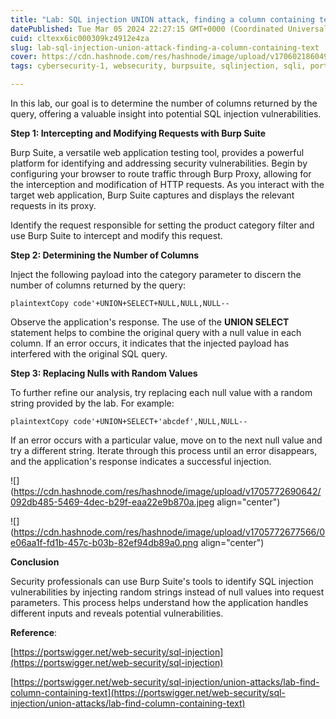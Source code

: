 ```yaml
---
title: "Lab: SQL injection UNION attack, finding a column containing text"
datePublished: Tue Mar 05 2024 22:27:15 GMT+0000 (Coordinated Universal Time)
cuid: cltexx6ic000309kz4912e4za
slug: lab-sql-injection-union-attack-finding-a-column-containing-text
cover: https://cdn.hashnode.com/res/hashnode/image/upload/v1706021860491/a51ee5d6-5fea-4189-9bfb-1c821b4fb2ca.png
tags: cybersecurity-1, websecurity, burpsuite, sqlinjection, sqli, portswigger

---
```


In this lab, our goal is to determine the number of columns returned by the query, offering a valuable insight into potential SQL injection vulnerabilities.

**Step 1: Intercepting and Modifying Requests with Burp Suite**

Burp Suite, a versatile web application testing tool, provides a powerful platform for identifying and addressing security vulnerabilities. Begin by configuring your browser to route traffic through Burp Proxy, allowing for the interception and modification of HTTP requests. As you interact with the target web application, Burp Suite captures and displays the relevant requests in its proxy.

Identify the request responsible for setting the product category filter and use Burp Suite to intercept and modify this request.

**Step 2: Determining the Number of Columns**

Inject the following payload into the category parameter to discern the number of columns returned by the query:

```plaintext
plaintextCopy code'+UNION+SELECT+NULL,NULL,NULL--
```

Observe the application's response. The use of the **UNION SELECT** statement helps to combine the original query with a null value in each column. If an error occurs, it indicates that the injected payload has interfered with the original SQL query.

**Step 3: Replacing Nulls with Random Values**

To further refine our analysis, try replacing each null value with a random string provided by the lab. For example:

```plaintext
plaintextCopy code'+UNION+SELECT+'abcdef',NULL,NULL--
```

If an error occurs with a particular value, move on to the next null value and try a different string. Iterate through this process until an error disappears, and the application's response indicates a successful injection.

![](https://cdn.hashnode.com/res/hashnode/image/upload/v1705772690642/092db485-5469-4dec-b29f-eaa22e9b870a.jpeg align="center")

![](https://cdn.hashnode.com/res/hashnode/image/upload/v1705772677566/0e06aa1f-fd1b-457c-b03b-82ef94db89a0.png align="center")

**Conclusion**

Security professionals can use Burp Suite's tools to identify SQL injection vulnerabilities by injecting random strings instead of null values into request parameters. This process helps understand how the application handles different inputs and reveals potential vulnerabilities.

**Reference**:

[https://portswigger.net/web-security/sql-injection](https://portswigger.net/web-security/sql-injection)

[https://portswigger.net/web-security/sql-injection/union-attacks/lab-find-column-containing-text](https://portswigger.net/web-security/sql-injection/union-attacks/lab-find-column-containing-text)